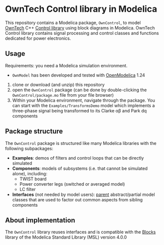 # OwnTech Control library in Modelica

This repository contains a Modelica package, `OwnControl`, to model [OwnTech](https://owntech.io/) C++ [Control library](https://docs.owntech.org/latest/controlLibrary/docs/getting-started/) using block diagrams in Modelica. OwnTech Control library contains signal processing and control classes and functions dedicated for power electronics.

## Usage

Requirements: you need a Modelica simulation environment. 
- `OwnModel` has been developed and tested with [OpenModelica](https://openmodelica.org/) 1.24

1. clone or download (and unzip) this repository
2. open the `OwnControl` package (can be done by double-clicking the `OwnControl/package.mo` file from your file browser)
3. Within your Modelica environment, navigate through the package. You can start with the `Examples/TransformsDemo` model which implements a three-phase signal being transformed to its Clarke αβ and Park dq components


## Package structure

The `OwnControl` package is structured like many Modelica libraries with the following subpackages:

- **Examples**: demos of filters and control loops that can be directly simulated
- **Components**: models of subsystems (i.e. that cannot be simulated alone), including:
  - TWIST board
  - Power converter legs (switched or averaged model)
  - LC filter
- **Interfaces** (not needed by model users): [parent](https://mbe.modelica.university/behavior/equations/model_def/#inheritance) abstract/partial model classes that are used to factor out common aspects from sibling components

## About implementation

The `OwnControl` library reuses interfaces and is compatible with the [Blocks](https://build.openmodelica.org/Documentation/Modelica.Blocks.html) library of the Modelica Standard Library (MSL) version 4.0.0
